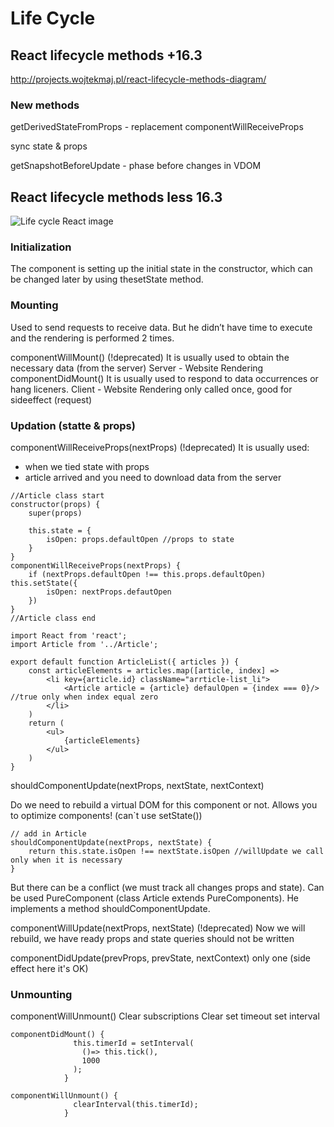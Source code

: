 # Life Cycle

## React lifecycle methods +16.3

http://projects.wojtekmaj.pl/react-lifecycle-methods-diagram/

### New methods

getDerivedStateFromProps - replacement componentWillReceiveProps

sync state & props

getSnapshotBeforeUpdate - phase before changes in VDOM

## React lifecycle methods less 16.3

![Life cycle React image](https://hackernoon.com/hn-images/1*sn-ftowp0_VVRbeUAFECMA.png)

### Initialization

The component is setting up the initial state in the constructor, which can be changed later by using thesetState method.

### Mounting

Used to send requests to receive data.
But he didn’t have time to execute and the rendering is performed 2 times.

componentWillMount() (!deprecated)
It is usually used to obtain the necessary data (from the server)
Server - Website Rendering
componentDidMount()
It is usually used to respond to data occurrences or hang liceners.
Client - Website Rendering
only called once, good for sideeffect (request)

### Updation (statte & props)

componentWillReceiveProps(nextProps) (!deprecated)
It is usually used:

- when we tied state with props
- article arrived and you need to download data from the server

```
//Article class start
constructor(props) {
    super(props)

    this.state = {
        isOpen: props.defaultOpen //props to state
    }
}
componentWillReceiveProps(nextProps) {
    if (nextProps.defaultOpen !== this.props.defaultOpen) this.setState({
        isOpen: nextProps.defautOpen
    })
}
//Article class end

import React from 'react';
import Article from '../Article';

export default function ArticleList({ articles }) {
    const articleElements = articles.map([article, index] =>
        <li key={article.id} className="arrticle-list_li">
            <Article article = {article} defaulOpen = {index === 0}/> //true only when index equal zero
        </li>
    )
    return (
        <ul>
            {articleElements}
        </ul>
    )
}
```

shouldComponentUpdate(nextProps, nextState, nextContext)

Do we need to rebuild a virtual DOM for this component or not.
Allows you to optimize components! (can`t use setState())

```
// add in Article
shouldComponentUpdate(nextProps, nextState) {
    return this.state.isOpen !== nextState.isOpen //willUpdate we call only when it is necessary
}
```

But there can be a conflict (we must track all changes props and state). Can be used PureComponent (class Article extends PureComponents).
He implements a method shouldComponentUpdate.

componentWillUpdate(nextProps, nextState) (!deprecated)
Now we will rebuild, we have ready props and state
queries should not be written

componentDidUpdate(prevProps, prevState, nextContext)
only one (side effect here it's OK)

### Unmounting

componentWillUnmount()
Сlear subscriptions
Clear set timeout set interval

```
componentDidMount() {
              this.timerId = setInterval(
                ()=> this.tick(),
                1000
              );
            }

componentWillUnmount() {
              clearInterval(this.timerId);
            }
```
